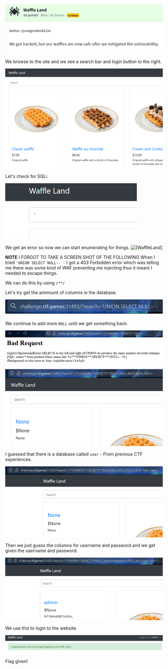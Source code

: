 ![[WaffleLand]](https://github.com/geoffchisnall/CTF-Writeups/blob/main/HacktivityCon/2021/pregame/images/WaffleLand/waffleland.png)

We browse to the site and we see a search bar and login button to the right.

![[WaffleLand]](https://github.com/geoffchisnall/CTF-Writeups/blob/main/HacktivityCon/2021/pregame/images/WaffleLand/waffle1.png)

Let's check for SQLi.

![[WaffleLand]](https://github.com/geoffchisnall/CTF-Writeups/blob/main/HacktivityCon/2021/pregame/images/WaffleLand/waffle2.png)

We get an error so now we can start enumerating for things.
![[WaffleLand]](https://github.com/geoffchisnall/CTF-Writeups/blob/main/HacktivityCon/2021/pregame/images/WaffleLand/waffle_sqlii_1.png)

**NOTE**
I FORGOT TO TAKE A SCREEN SHOT OF THE FOLLOWING
When I tried `'UNION SELECT NULL-- -` I got a 403 Forbidden error which was telling me there was some kind of WAF preventing me injecting thus it meant I needed to escape things.

We can do this by using `/**/`

Let's try get the ammount of columns in the database.

![[WaffleLand]](https://github.com/geoffchisnall/CTF-Writeups/blob/main/HacktivityCon/2021/pregame/images/WaffleLand/waffle_sqli_2.png)

We continue to add more `NULL` until we get something back.

![[WaffleLand]](https://github.com/geoffchisnall/CTF-Writeups/blob/main/HacktivityCon/2021/pregame/images/WaffleLand/waffle_sqli_3.png)

![[WaffleLand]](https://github.com/geoffchisnall/CTF-Writeups/blob/main/HacktivityCon/2021/pregame/images/WaffleLand/waffle_sqli_4.png)

I guessed that there is a database called `user` - From previous CTF experiences.

![[WaffleLand]](https://github.com/geoffchisnall/CTF-Writeups/blob/main/HacktivityCon/2021/pregame/images/WaffleLand/waffle_sqli_5.png)

Then we just guess the columns for username and password and we get given the username and password.

![[WaffleLand]](https://github.com/geoffchisnall/CTF-Writeups/blob/main/HacktivityCon/2021/pregame/images/WaffleLand/waffle_sqli_6.png)

We use this to login to the website.

![[WaffleLand]](https://github.com/geoffchisnall/CTF-Writeups/blob/main/HacktivityCon/2021/pregame/images/WaffleLand/waffle_flag.png)

Flag given!
